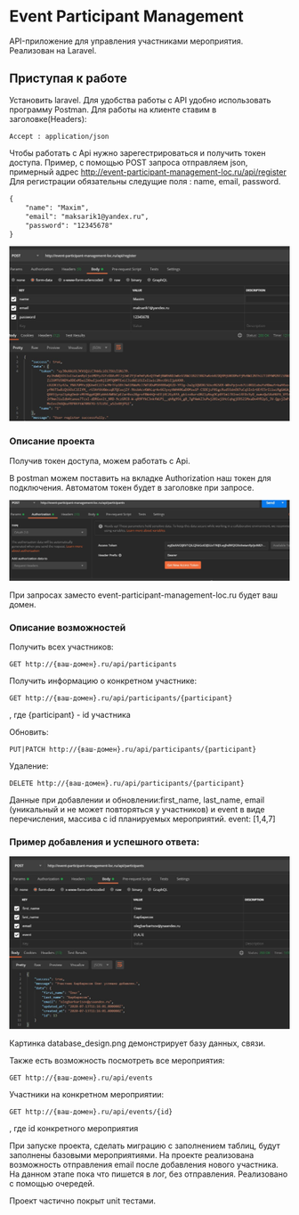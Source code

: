# Event Participant Management 

API-приложение для управления участниками мероприятия.
Реализован на Laravel.


## Приступая к работе

Установить laravel.
Для удобства работы с API удобно использовать программу Postman.
Для работы на клиенте ставим в заголовке(Headers): 

    Accept : application/json

Чтобы работать с Api нужно зарегестрироваться и получить токен доступа.
Пример, с помощью POST запроса отправляем json, примерный адрес http://event-participant-management-loc.ru/api/register
Для регистрации обязательны следущие поля : name, email, password.

    {
        "name": "Maxim",
        "email": "maksarik1@yandex.ru",
        "password": "12345678"
    }

![Вид и ответ сервера](reg.jpg)



### Описание проекта

Получив токен доступа, можем работать с Api.

В postman можем поставить на вкладке Authorization наш токен для подключения. Автоматом токен будет в заголовке при запросе.

![В postman можем поставить на вкладке Authorization наш токе для подключения](usetoken.jpg)


При запросах заместо event-participant-management-loc.ru будет ваш домен. 

### Описание возможностей

Получить всех участников:

    GET http://{ваш-домен}.ru/api/participants 


Получить информацию о конкретном участнике:

    GET http://{ваш-домен}.ru/api/participants/{participant}

, где  {participant} - id участника


Обновить:

    PUT|PATCH http://{ваш-домен}.ru/api/participants/{participant} 


Удаление:

    DELETE http://{ваш-домен}.ru/api/participants/{participant} 


Данные при добавлении и обновлении:first_name, last_name, email (уникальный и не может повторяться у участников) и event в виде перечисления, массива с id планируемых мероприятий. event: [1,4,7]

### Пример добавления и успешного ответа:

![Пример добавления и ответа](example_adding.jpg)

Картинка database_design.png  демонстрирует базу данных, связи.

Также есть возможность посмотреть все мероприятия:

    GET http://{ваш-домен}.ru/api/events 


Участники на конкретном мероприятии:

    GET http://{ваш-домен}.ru/api/events/{id}

, где id конкретного мероприятия   

При запуске проекта, сделать миграцию с заполнением таблиц, будут заполнены базовыми мероприятиями.
На проекте реализована возможность отправления email после добавления нового участника.
На данном этапе пока что пишется в лог, без отправления. Реализовано с помощью очередей.

Проект частично покрыт unit тестами.






